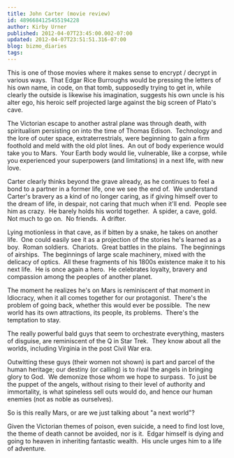 ```yaml
---
title: John Carter (movie review)
id: 4896684125455194228
author: Kirby Urner
published: 2012-04-07T23:45:00.002-07:00
updated: 2012-04-07T23:51:51.316-07:00
blog: bizmo_diaries
tags: 
---
```


This is one of those movies where it makes sense to encrypt / decrypt in various ways.  That Edgar Rice Burroughs would be pressing the letters of his own name, in code, on that tomb, supposedly trying to get in, while clearly the outside is likewise his imagination, suggests his own uncle is his alter ego, his heroic self projected large against the big screen of Plato's cave.

The Victorian escape to another astral plane was through death, with spiritualism persisting on into the time of Thomas Edison.  Technology and the lore of outer space, extraterrestrials, were beginning to gain a firm foothold and meld with the old plot lines.  An out of body experience would take you to Mars.  Your Earth body would lie, vulnerable, like a corpse, while you experienced your superpowers (and limitations) in a next life, with new love.

Carter clearly thinks beyond the grave already, as he continues to feel a bond to a partner in a former life, one we see the end of.  We understand Carter's bravery as a kind of no longer caring, as if giving himself over to the dream of life, in despair, not caring that much when it'll end.  People see him as crazy.  He barely holds his world together.  A spider, a cave, gold.  Not much to go on.  No friends.  A drifter.

Lying motionless in that cave, as if bitten by a snake, he takes on another life.  One could easily see it as a projection of the stories he's learned as a boy.  Roman soldiers.  Chariots.  Great battles in the plains.  The beginnings of airships.  The beginnings of large scale machinery, mixed with the delicacy of optics.  All these fragments of his 1800s existence make it to his next life.  He is once again a hero.  He celebrates loyalty, bravery and compassion among the peoples of another planet.

The moment he realizes he's on Mars is reminiscent of that moment in Idiocracy, when it all comes together for our protagonist.  There's the problem of going back, whether this would ever be possible.  The new world has its own attractions, its people, its problems.  There's the temptation to stay.

The really powerful bald guys that seem to orchestrate everything, masters of disguise, are reminiscent of the Q in Star Trek.  They know about all the worlds, including Virginia in the post Civil War era. 

Outwitting these guys (their women not shown) is part and parcel of the human heritage; our destiny (or calling) is to rival the angels in bringing glory to God.  We demonize those whom we hope to surpass.  To just be the puppet of the angels, without rising to their level of authority and immortality, is what spineless sell outs would do, and hence our human enemies (not as noble as ourselves).

So is this really Mars, or are we just talking about "a next world"? 

Given the Victorian themes of poison, even suicide, a need to find lost love, the theme of death cannot be avoided, nor is it.  Edgar himself is dying and going to heaven in inheriting fantastic wealth.  His uncle urges him to a life of adventure.
